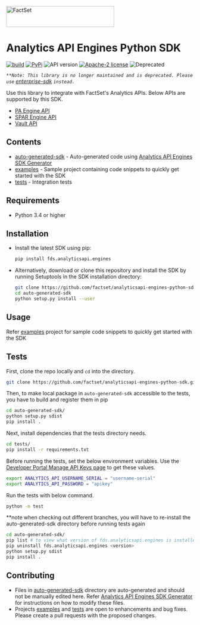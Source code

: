<img alt="FactSet" src="https://www.factset.com/hubfs/Assets/images/factset-logo.svg" height="56" width="290">

# Analytics API Engines Python SDK

[![build](https://img.shields.io/github/workflow/status/factset/analyticsapi-engines-python-sdk/CI)](https://github.com/factset/analyticsapi-engines-python-sdk/actions?query=workflow%3ACI)
[![PyPi](https://img.shields.io/pypi/v/fds.analyticsapi.engines)](https://pypi.org/project/fds.analyticsapi.engines/)
![API version](https://img.shields.io/badge/API-v2-blue)
[![Apache-2 license](https://img.shields.io/badge/license-Apache2-brightgreen.svg)](https://www.apache.org/licenses/LICENSE-2.0)
![Deprecated](https://img.shields.io/badge/status-deprecated-red)

*```**Note: This library is no longer maintained and is deprecated. Please use``` [enterprise-sdk](https://github.factset.com/FactSet/enterprise-sdk) ```instead.```*

Use this library to integrate with FactSet's Analytics APIs. Below APIs are supported by this SDK.

* [PA Engine API](https://developer.factset.com/api-catalog/pa-engine-api)
* [SPAR Engine API](https://developer.factset.com/api-catalog/spar-engine-api)
* [Vault API](https://developer.factset.com/api-catalog/vault-api)

## Contents

* [auto-generated-sdk](auto-generated-sdk) - Auto-generated code using [Analytics API Engines SDK Generator](https://github.com/factset/analyticsapi-engines-sdk-generator)
* [examples](examples) - Sample project containing code snippets to quickly get started with the SDK  
* [tests](tests) - Integration tests

## Requirements

* Python 3.4 or higher

## Installation

* Install the latest SDK using pip:

  ```sh
  pip install fds.analyticsapi.engines
  ```

* Alternatively, download or clone this repository and install the SDK by  running Setuptools in the SDK installation directory:

  ```sh
  git clone https://github.com/factset/analyticsapi-engines-python-sdk.git
  cd auto-generated-sdk
  python setup.py install --user
  ```

## Usage

Refer [examples](examples) project for sample code snippets to quickly get started with the SDK

## Tests

First, clone the repo locally and `cd` into the directory.

```sh
git clone https://github.com/factset/analyticsapi-engines-python-sdk.git
```

Then, to make local package in `auto-generated-sdk` accessible to the tests, you have to build and register them in pip

```sh
cd auto-generated-sdk/
python setup.py sdist
pip install .
```

Next, install dependencies that the tests directory needs.

```sh
cd tests/
pip install -r requirements.txt
```

Before running the tests, set the below environment variables. Use the [Developer Portal Manage API Keys page](https://developer.factset.com/manage-api-keys) to get these values.

```sh
export ANALYTICS_API_USERNAME_SERIAL = "username-serial"
export ANALYTICS_API_PASSWORD = "apikey"
```

Run the tests with below command.

```sh
python -m test
```

**note when checking out different branches, you will have to re-install the auto-generated-sdk directory before running tests again
```sh
cd auto-generated-sdk/
pip list # to view what version of fds.analyticsapi.engines is installed
pip uninstall fds.analyticsapi.engines <version>
python setup.py sdist
pip install .
```

## Contributing

* Files in [auto-generated-sdk](auto-generated-sdk) directory are auto-generated and should not be manually edited here. Refer [Analytics API Engines SDK Generator](https://github.com/factset/analyticsapi-engines-sdk-generator) for instructions on how to modify these files.
* Projects [examples](examples) and [tests](tests) are open to enhancements and bug fixes. Please create a pull requests with the proposed changes.
